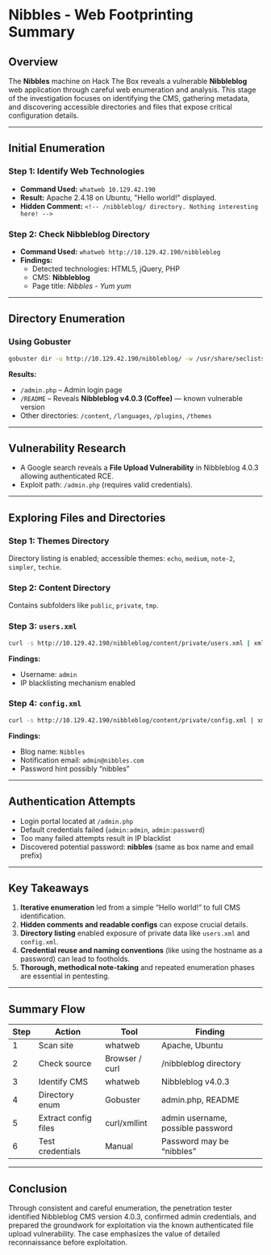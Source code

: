 
# Nibbles - Web Footprinting Summary

## Overview

The **Nibbles** machine on Hack The Box reveals a vulnerable **Nibbleblog** web application through careful web enumeration and analysis. This stage of the investigation focuses on identifying the CMS, gathering metadata, and discovering accessible directories and files that expose critical configuration details.

---

## Initial Enumeration

### Step 1: Identify Web Technologies

- **Command Used:** `whatweb 10.129.42.190`
- **Result:** Apache 2.4.18 on Ubuntu, "Hello world!" displayed.
- **Hidden Comment:** `<!-- /nibbleblog/ directory. Nothing interesting here! -->`

### Step 2: Check Nibbleblog Directory

- **Command Used:** `whatweb http://10.129.42.190/nibbleblog`
- **Findings:**  
  - Detected technologies: HTML5, jQuery, PHP  
  - CMS: **Nibbleblog**
  - Page title: *Nibbles - Yum yum*

---

## Directory Enumeration

### Using Gobuster

```bash
gobuster dir -u http://10.129.42.190/nibbleblog/ -w /usr/share/seclists/Discovery/Web-Content/common.txt
```
**Results:**
- `/admin.php` – Admin login page
- `/README` – Reveals **Nibbleblog v4.0.3 (Coffee)** — known vulnerable version
- Other directories: `/content`, `/languages`, `/plugins`, `/themes`

---

## Vulnerability Research

- A Google search reveals a **File Upload Vulnerability** in Nibbleblog 4.0.3 allowing authenticated RCE.  
- Exploit path: `/admin.php` (requires valid credentials).

---

## Exploring Files and Directories

### Step 1: Themes Directory
Directory listing is enabled; accessible themes: `echo`, `medium`, `note-2`, `simpler`, `techie`.

### Step 2: Content Directory
Contains subfolders like `public`, `private`, `tmp`.

### Step 3: `users.xml`

```bash
curl -s http://10.129.42.190/nibbleblog/content/private/users.xml | xmllint --format -
```
**Findings:**
- Username: `admin`
- IP blacklisting mechanism enabled

### Step 4: `config.xml`

```bash
curl -s http://10.129.42.190/nibbleblog/content/private/config.xml | xmllint --format -
```
**Findings:**
- Blog name: `Nibbles`
- Notification email: `admin@nibbles.com`
- Password hint possibly “nibbles”

---

## Authentication Attempts

- Login portal located at `/admin.php`
- Default credentials failed (`admin:admin`, `admin:password`)
- Too many failed attempts result in IP blacklist
- Discovered potential password: **nibbles** (same as box name and email prefix)

---

## Key Takeaways

1. **Iterative enumeration** led from a simple “Hello world!” to full CMS identification.  
2. **Hidden comments and readable configs** can expose crucial details.  
3. **Directory listing** enabled exposure of private data like `users.xml` and `config.xml`.  
4. **Credential reuse and naming conventions** (like using the hostname as a password) can lead to footholds.  
5. **Thorough, methodical note-taking** and repeated enumeration phases are essential in pentesting.

---

## Summary Flow

| Step | Action | Tool | Finding |
|------|---------|------|----------|
| 1 | Scan site | whatweb | Apache, Ubuntu |
| 2 | Check source | Browser / curl | /nibbleblog directory |
| 3 | Identify CMS | whatweb | Nibbleblog v4.0.3 |
| 4 | Directory enum | Gobuster | admin.php, README |
| 5 | Extract config files | curl/xmllint | admin username, possible password |
| 6 | Test credentials | Manual | Password may be “nibbles” |

---

## Conclusion

Through consistent and careful enumeration, the penetration tester identified Nibbleblog CMS version 4.0.3, confirmed admin credentials, and prepared the groundwork for exploitation via the known authenticated file upload vulnerability. The case emphasizes the value of detailed reconnaissance before exploitation.
